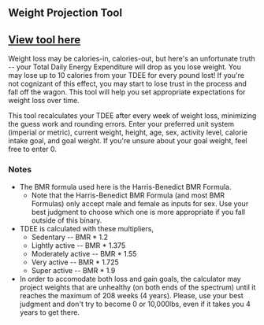 ﻿## Weight Projection Tool

## [View tool here](https://afoster8.github.io/tdee-calc/)

Weight loss may be calories-in, calories-out, but here's an unfortunate truth -- your Total Daily Energy Expenditure will drop as you lose weight. You may lose up to 10 calories from your TDEE for every pound lost! If you're not cognizant of this effect, you may start to lose trust in the process and fall off the wagon. This tool will help you set appropriate expectations for weight loss over time.

This tool recalculates your TDEE after every week of weight loss, minimizing the guess work and rounding errors. Enter your preferred unit system (imperial or metric), current weight, height, age, sex, activity level, calorie intake goal, and goal weight. If you're unsure about your goal weight, feel free to enter 0. 

### Notes
- The BMR formula used here is the Harris-Benedict BMR Formula.
    - Note that the Harris-Benedict BMR Formula (and most BMR Formulas) only accept male and female as inputs for sex. Use your best judgment to choose which one is more appropriate if you fall outside of this binary.
- TDEE is calculated with these multipliers, 
    - Sedentary -- BMR * 1.2
    - Lightly active -- BMR * 1.375
    - Moderately active -- BMR * 1.55
    - Very active -- BMR * 1.725
    - Super active -- BMR * 1.9
- In order to accomodate both loss and gain goals, the calculator may project weights that are unhealthy (on both ends of the spectrum) until it reaches the maximum of 208 weeks (4 years). Please, use your best judgment and don't try to become 0 or 10,000lbs, even if it takes you 4 years to get there.
